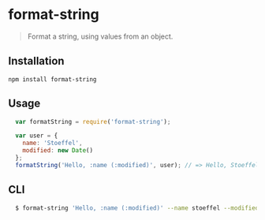 format-string
=============

> Format a string, using values from an object.

Installation
------------

`npm install format-string`

Usage
-----

```js
  var formatString = require('format-string');

  var user = {
    name: 'Stoeffel',
    modified: new Date()
  };
  formatString('Hello, :name (:modified)', user); // => Hello, Stoeffel (31.12.2014)
```

CLI
---

```bash
  $ format-string 'Hello, :name (:modified)' --name stoeffel --modified `date +"%m.%d.%y"`
```
